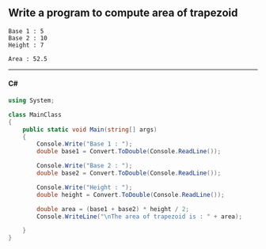 ## Write a  program to compute area of trapezoid

```
Base 1 : 5
Base 2 : 10
Height : 7

Area : 52.5
```

---

<CodeBlock slots="heading, code" repeat="1" languages="C#" />

#### C#

```cs
using System;

class MainClass
{
    public static void Main(string[] args)
    {
        Console.Write("Base 1 : ");
        double base1 = Convert.ToDouble(Console.ReadLine());

        Console.Write("Base 2 : ");
        double base2 = Convert.ToDouble(Console.ReadLine());

        Console.Write("Height : ");
        double height = Convert.ToDouble(Console.ReadLine());

        double area = (base1 + base2) * height / 2;
        Console.WriteLine("\nThe area of trapezoid is : " + area);

    }
}
```
